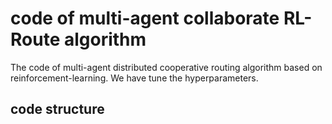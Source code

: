 # code of multi-agent collaborate RL-Route algorithm<br>
The code of multi-agent distributed cooperative routing algorithm based on reinforcement-learning.
We have tune the hyperparameters.<br>
## code structure

